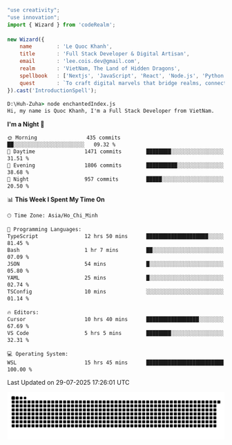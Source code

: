 <!--x axis divider-->

```js 
"use creativity";
"use innovation";
import { Wizard } from 'codeRealm';

new Wizard({
    name        : 'Le Quoc Khanh',
    title       : 'Full Stack Developer & Digital Artisan',
    email       : 'lee.cois.dev@gmail.com',
    realm       : 'VietNam, The Land of Hidden Dragons',
    spellbook   : ['Nextjs', 'JavaScript', 'React', 'Node.js', 'Python', 'Django', 'Cloud Services'],
    quest       : `To craft digital marvels that bridge realms, connect cultures, and bring imagination to life.`,
}).cast('IntroductionSpell');
```

```cmd
D:\Huh-Zuha> node enchantedIndex.js
Hi, my name is Quoc Khanh, I'm a Full Stack Developer from VietNam.
```
<!--START_SECTION:waka-->
**I'm a Night 🦉** 

```text
🌞 Morning                435 commits         ██░░░░░░░░░░░░░░░░░░░░░░░   09.32 % 
🌆 Daytime                1471 commits        ████████░░░░░░░░░░░░░░░░░   31.51 % 
🌃 Evening                1806 commits        ██████████░░░░░░░░░░░░░░░   38.68 % 
🌙 Night                  957 commits         █████░░░░░░░░░░░░░░░░░░░░   20.50 % 
```


📊 **This Week I Spent My Time On** 

```text
🕑︎ Time Zone: Asia/Ho_Chi_Minh

💬 Programming Languages: 
TypeScript               12 hrs 50 mins      ████████████████████░░░░░   81.45 % 
Bash                     1 hr 7 mins         ██░░░░░░░░░░░░░░░░░░░░░░░   07.09 % 
JSON                     54 mins             █░░░░░░░░░░░░░░░░░░░░░░░░   05.80 % 
YAML                     25 mins             █░░░░░░░░░░░░░░░░░░░░░░░░   02.74 % 
TSConfig                 10 mins             ░░░░░░░░░░░░░░░░░░░░░░░░░   01.14 % 

🔥 Editors: 
Cursor                   10 hrs 40 mins      █████████████████░░░░░░░░   67.69 % 
VS Code                  5 hrs 5 mins        ████████░░░░░░░░░░░░░░░░░   32.31 % 

💻 Operating System: 
WSL                      15 hrs 45 mins      █████████████████████████   100.00 % 
```


 Last Updated on 29-07-2025 17:26:01 UTC
<!--END_SECTION:waka-->
<picture>
  <source media="(prefers-color-scheme: dark)" srcset="https://raw.githubusercontent.com/leecois/leecois/output/github-contribution-grid-snake-dark.svg">
  <source media="(prefers-color-scheme: light)" srcset="https://raw.githubusercontent.com/leecois/leecois/output/github-contribution-grid-snake.svg">
  <img alt="github contribution grid snake animation" src="https://raw.githubusercontent.com/leecois/leecois/output/github-contribution-grid-snake.svg">
</picture>
